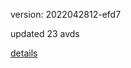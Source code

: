 version: 2022042812-efd7

updated 23 avds

[details](https://github.com/0x74f917491bfa7ebfa379/ali_avd_db/blob/master/change_log/2022/04/28/12/efd7.txt)
